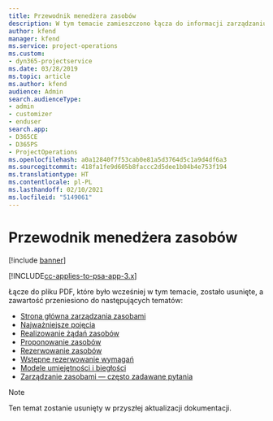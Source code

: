 ```yaml
---
title: Przewodnik menedżera zasobów
description: W tym temacie zamieszczono łącza do informacji zarządzaniu zasobami w programie Project Service Automation
author: kfend
manager: kfend
ms.service: project-operations
ms.custom:
- dyn365-projectservice
ms.date: 03/28/2019
ms.topic: article
ms.author: kfend
audience: Admin
search.audienceType:
- admin
- customizer
- enduser
search.app:
- D365CE
- D365PS
- ProjectOperations
ms.openlocfilehash: a0a12840f7f53cab0e81a5d3764d5c1a9d4df6a3
ms.sourcegitcommit: 418fa1fe9d605b8faccc2d5dee1b04b4e753f194
ms.translationtype: HT
ms.contentlocale: pl-PL
ms.lasthandoff: 02/10/2021
ms.locfileid: "5149061"
---
```

# <a name="resource-management-guide"></a>Przewodnik menedżera zasobów

[!include [banner](../../includes/psa-now-project-operations.md)]

[!INCLUDE[cc-applies-to-psa-app-3.x](../../includes/cc-applies-to-psa-app-3x.md)]

Łącze do pliku PDF, które było wcześniej w tym temacie, zostało usunięte, a zawartość przeniesiono do następujących tematów:

- [Strona główna zarządzania zasobami](../resource-management-home-page.md)
- [Najważniejsze pojęcia](../reports-key-concepts.md)
- [Realizowanie żądań zasobów](../resource-management-fulfill-requests.md)
- [Proponowanie zasobów](../resource-management-propose-resources.md)
- [Rezerwowanie zasobów](../resource-management-book-resources-scheduleboard.md)
- [Wstępne rezerwowanie wymagań](../resource-management-softbook-requirements.md)
- [Modele umiejętności i biegłości](../resource-management-skills-proficiency.md)
- [Zarządzanie zasobami — często zadawane pytania](../resource-management-faq.md)

> [!NOTE]
> Ten temat zostanie usunięty w przyszłej aktualizacji dokumentacji. 
